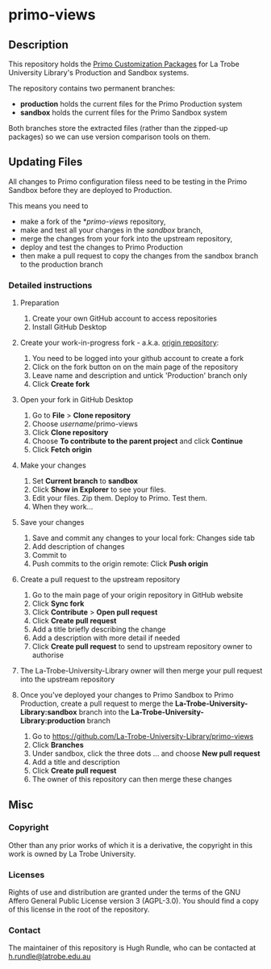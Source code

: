 # primo-views

## Description 
This repository holds the [Primo Customization Packages](https://knowledge.exlibrisgroup.com/Primo/Product_Documentation/Primo/Back_Office_Guide/090Primo_Utilities/The_UI_Customization_Package_Manager) for La Trobe University Library's Production and Sandbox systems.

The repository contains two permanent branches:

- **production** holds the current files for the Primo Production system
- **sandbox** holds the current files for the Primo Sandbox system

Both branches store the extracted files (rather than the zipped-up packages) so we can use version comparison tools on them.


## Updating Files

All changes to Primo configuration filess need to be testing in the Primo Sandbox before they are deployed to Production.

This means you need to 
- make a fork of the **primo-views* repository, 
- make and test all your changes in the *sandbox* branch, 
- merge the changes from your fork into the upstream repository, 
- deploy and test the changes to Primo Production
- then make a pull request to copy the changes from the sandbox branch to the production branch 

### Detailed instructions
1. Preparation
    1. Create your own GitHub account to access repositories
    2. Install GitHub Desktop

2. Create your work-in-progress fork - a.k.a. [origin repository](https://git-for-librarians.netlify.app/forking#origin-and-upstream-repository):
    1. You need to be logged into your github account to create a fork
    2. Click on the fork button on on the main page of the repository
    3. Leave name and description and untick 'Production' branch only
    4. Click **Create fork**
    
3. Open your fork in GitHub Desktop
    1. Go to **File** > **Clone repository**
    2. Choose *username*/primo-views
    3. Click **Clone repository**
    4. Choose **To contribute to the parent project** and click **Continue**
    5. Click **Fetch origin**

4. Make your changes 
    1. Set **Current branch** to **sandbox**
    2. Click **Show in Explorer** to see your files.
    3. Edit your files. Zip them. Deploy to Primo. Test them. 
    4. When they work...

5. Save your changes
    1. Save and commit any changes to your local fork: Changes side tab
	2. Add description of changes
	3. Commit to <branchname>
    4. Push commits to the origin remote: Click **Push origin**
    
6. Create a pull request to the upstream repository
    1. Go to the main page of your origin repository in GitHub website
	2. Click **Sync fork**
	3. Click **Contribute** > **Open pull request**
    4. Click **Create pull request**
	5. Add a title briefly describing the change
	6. Add a description with more detail if needed
	7. Click **Create pull request** to send to upstream repository owner to authorise

7. The La-Trobe-University-Library owner will then merge your pull request into the upstream repository

8. Once you've deployed your changes to Primo Sandbox to Primo Production, create a pull request to merge the **La-Trobe-University-Library:sandbox** branch into the **La-Trobe-University-Library:production** branch
	1. Go to https://github.com/La-Trobe-University-Library/primo-views
	2. Click **Branches**
	3. Under sandbox, click the three dots ... and choose **New pull request**
	4. Add a title and description
	5. Click **Create pull request**
	6. The owner of this repository can then merge these changes

## Misc

### Copyright

Other than any prior works of which it is a derivative, the copyright in this work is owned by La Trobe University.

### Licenses

Rights of use and distribution are granted under the terms of the GNU Affero General Public License version 3 (AGPL-3.0). You should find a copy of this license in the root of the repository.

### Contact

The maintainer of this repository is Hugh Rundle, who can be contacted at h.rundle@latrobe.edu.au

